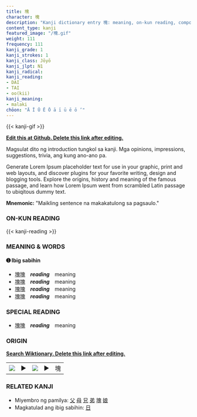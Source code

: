 ```yaml
---
title: 塊
character: 塊
description: "Kanji dictionary entry 塊: meaning, on-kun reading, compounds, origin, related kanji"
content_type: kanji
featured_image: "/塊.gif"
weight: 111
frequency: 111
kanji_grade: 1
kanji_strokes: 1
kanji_class: Jōyō
kanji_jlpt: N1
kanji_radical: 
kanji_reading: 
- DAI
- TAI
- oo(kii)
kanji_meaning:
- malaki
chōon: "Ā Ī Ū Ē Ō ā ī ū ē ō ’"
---
```

[//]: # (Don't edit the line below. Kanji animated GIF code is automatically generated.)
{{< kanji-gif >}}

[//]: # (Edit below this line.)

**[Edit this at Github. Delete this link after editing.](https://github.com/tim0g/tim/tree/main/content/kanji/塊/index.md)**

Magsulat dito ng introduction tungkol sa kanji. Mga opinions, impressions, suggestions, trivia, ang kung ano-ano pa.

Generate Lorem Ipsum placeholder text for use in your graphic, print and web layouts, and discover plugins for your favorite writing, design and blogging tools. Explore the origins, history and meaning of the famous passage, and learn how Lorem Ipsum went from scrambled Latin passage to ubiqitous dummy text.
 
**Mnemonic:** "Maikling sentence na makakatulong sa pagsaulo."

### ON-KUN READING

[//]: # (Don't edit the line below. ON-KUN READING code is automatically generated.)
{{< kanji-reading >}}

### MEANING & WORDS

#### ➊ **Ibig sabihin**
  - [塊](../塊)[塊](../塊)　***reading***　meaning
  - [塊](../塊)[塊](../塊)　***reading***　meaning
  - [塊](../塊)[塊](../塊)　***reading***　meaning
  - [塊](../塊)[塊](../塊)　***reading***　meaning

### SPECIAL READING
  - [塊](../塊)[塊](../塊)　***reading***　meaning

### ORIGIN

**[Search Wiktionary. Delete this link after editing.](https://wiktionary.org/wiki/塊)**
<table class="kanji-table"><tr><td>
<img src="60px-塊-bronze.svg.png">
</td><td>▶</td><td>
<img src="60px-塊-oracle.svg.png">
</td><td>▶</td>
<td class="kanji-origin">塊</td>
</tr></table>

### RELATED KANJI
- Miyembro ng pamilya: [父](../父) [母](../母) [兄](../兄) [弟](../弟) [塊](../塊) [娘](../娘)
- Magkatulad ang ibig sabihin: [日](../日)
